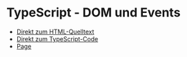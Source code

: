 # TypeScript - DOM und Events
* [Direkt zum HTML-Quelltext](https://github.com/PhilippOesch/GIS-Beispiele-und-Musterl-sungen/tree/main/Bonusaufgabe%20extras/index.html)
* [Direkt zum TypeScript-Code](https://github.com/PhilippOesch/GIS-Beispiele-und-Musterl-sungen/tree/main/Bonusaufgabe%20extras/scripts.ts)
* [Page](https://philippoesch.github.io/GIS-Beispiele-und-Musterloesungen/Bonusaufgabe%20extras/)
